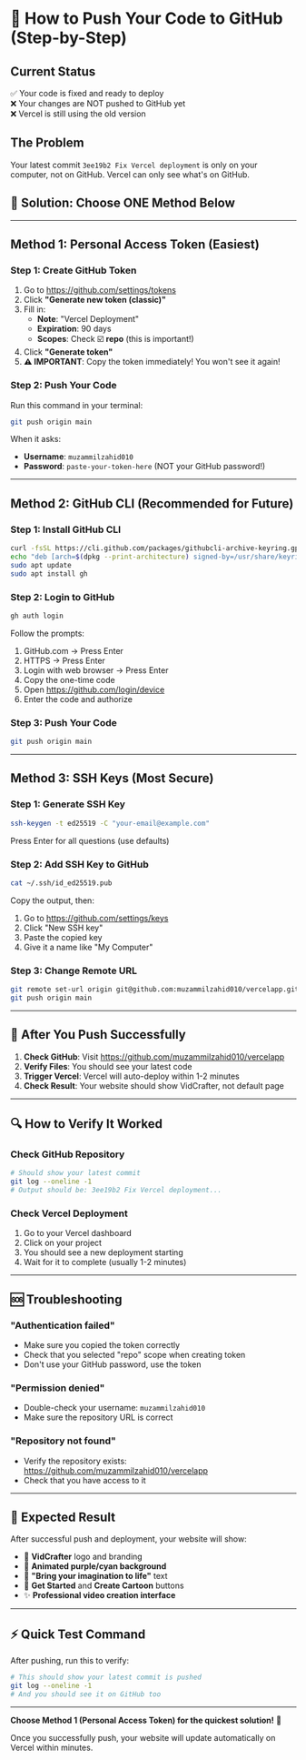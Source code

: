 # 🚀 How to Push Your Code to GitHub (Step-by-Step)

## Current Status
✅ Your code is fixed and ready to deploy  
❌ Your changes are NOT pushed to GitHub yet  
❌ Vercel is still using the old version  

## The Problem
Your latest commit `3ee19b2 Fix Vercel deployment` is only on your computer, not on GitHub. Vercel can only see what's on GitHub.

## 🎯 Solution: Choose ONE Method Below

---

## Method 1: Personal Access Token (Easiest)

### Step 1: Create GitHub Token
1. Go to https://github.com/settings/tokens
2. Click **"Generate new token (classic)"**
3. Fill in:
   - **Note**: "Vercel Deployment"
   - **Expiration**: 90 days
   - **Scopes**: Check ☑️ **repo** (this is important!)
4. Click **"Generate token"**
5. **⚠️ IMPORTANT**: Copy the token immediately! You won't see it again!

### Step 2: Push Your Code
Run this command in your terminal:
```bash
git push origin main
```

When it asks:
- **Username**: `muzammilzahid010`
- **Password**: `paste-your-token-here` (NOT your GitHub password!)

---

## Method 2: GitHub CLI (Recommended for Future)

### Step 1: Install GitHub CLI
```bash
curl -fsSL https://cli.github.com/packages/githubcli-archive-keyring.gpg | sudo dd of=/usr/share/keyrings/githubcli-archive-keyring.gpg
echo "deb [arch=$(dpkg --print-architecture) signed-by=/usr/share/keyrings/githubcli-archive-keyring.gpg] https://cli.github.com/packages stable main" | sudo tee /etc/apt/sources.list.d/github-cli.list > /dev/null
sudo apt update
sudo apt install gh
```

### Step 2: Login to GitHub
```bash
gh auth login
```
Follow the prompts:
1. GitHub.com → Press Enter
2. HTTPS → Press Enter  
3. Login with web browser → Press Enter
4. Copy the one-time code
5. Open https://github.com/login/device
6. Enter the code and authorize

### Step 3: Push Your Code
```bash
git push origin main
```

---

## Method 3: SSH Keys (Most Secure)

### Step 1: Generate SSH Key
```bash
ssh-keygen -t ed25519 -C "your-email@example.com"
```
Press Enter for all questions (use defaults)

### Step 2: Add SSH Key to GitHub
```bash
cat ~/.ssh/id_ed25519.pub
```
Copy the output, then:
1. Go to https://github.com/settings/keys
2. Click "New SSH key"
3. Paste the copied key
4. Give it a name like "My Computer"

### Step 3: Change Remote URL
```bash
git remote set-url origin git@github.com:muzammilzahid010/vercelapp.git
git push origin main
```

---

## 🎯 After You Push Successfully

1. **Check GitHub**: Visit https://github.com/muzammilzahid010/vercelapp
2. **Verify Files**: You should see your latest code
3. **Trigger Vercel**: Vercel will auto-deploy within 1-2 minutes
4. **Check Result**: Your website should show VidCrafter, not default page

---

## 🔍 How to Verify It Worked

### Check GitHub Repository
```bash
# Should show your latest commit
git log --oneline -1
# Output should be: 3ee19b2 Fix Vercel deployment...
```

### Check Vercel Deployment
1. Go to your Vercel dashboard
2. Click on your project
3. You should see a new deployment starting
4. Wait for it to complete (usually 1-2 minutes)

---

## 🆘 Troubleshooting

### "Authentication failed"
- Make sure you copied the token correctly
- Check that you selected "repo" scope when creating token
- Don't use your GitHub password, use the token

### "Permission denied"
- Double-check your username: `muzammilzahid010`
- Make sure the repository URL is correct

### "Repository not found"
- Verify the repository exists: https://github.com/muzammilzahid010/vercelapp
- Check that you have access to it

---

## 🎉 Expected Result

After successful push and deployment, your website will show:
- 🌟 **VidCrafter** logo and branding
- 🎨 **Animated purple/cyan background**
- 📝 **"Bring your imagination to life"** text
- 🚀 **Get Started** and **Create Cartoon** buttons
- ✨ **Professional video creation interface**

---

## ⚡ Quick Test Command

After pushing, run this to verify:
```bash
# This should show your latest commit is pushed
git log --oneline -1
# And you should see it on GitHub too
```

---

**Choose Method 1 (Personal Access Token) for the quickest solution!** 🚀

Once you successfully push, your website will update automatically on Vercel within minutes.
